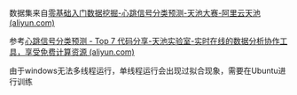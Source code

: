 数据集来自[零基础入门数据挖掘-心跳信号分类预测-天池大赛-阿里云天池 (aliyun.com)](https://tianchi.aliyun.com/competition/entrance/531883/information)

参考[心跳信号分类预测 - Top 7 代码分享-天池实验室-实时在线的数据分析协作工具，享受免费计算资源 (aliyun.com)](https://tianchi.aliyun.com/notebook-ai/detail?spm=5176.12586969.0.0.3cf2170esBedUo&postId=231732)

由于windows无法多线程运行，单线程运行会出现过拟合现象，需要在Ubuntu进行训练